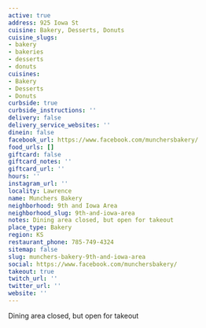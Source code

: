 ```yaml
---
active: true
address: 925 Iowa St
cuisine: Bakery, Desserts, Donuts
cuisine_slugs:
- bakery
- bakeries
- desserts
- donuts
cuisines:
- Bakery
- Desserts
- Donuts
curbside: true
curbside_instructions: ''
delivery: false
delivery_service_websites: ''
dinein: false
facebook_url: https://www.facebook.com/munchersbakery/
food_urls: []
giftcard: false
giftcard_notes: ''
giftcard_url: ''
hours: ''
instagram_url: ''
locality: Lawrence
name: Munchers Bakery
neighborhood: 9th and Iowa Area
neighborhood_slug: 9th-and-iowa-area
notes: Dining area closed, but open for takeout
place_type: Bakery
region: KS
restaurant_phone: 785-749-4324
sitemap: false
slug: munchers-bakery-9th-and-iowa-area
social: https://www.facebook.com/munchersbakery/
takeout: true
twitch_url: ''
twitter_url: ''
website: ''
---
```


Dining area closed, but open for takeout